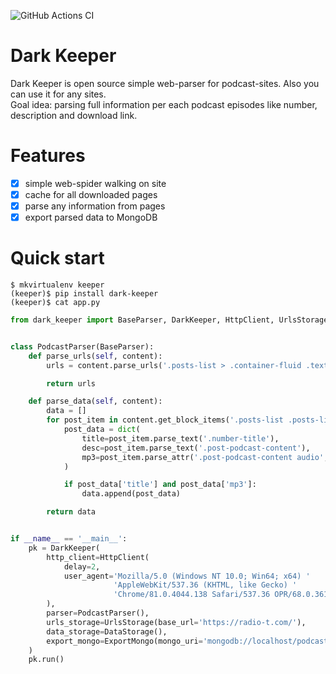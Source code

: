 ![GitHub Actions CI](https://github.com/itcrab/dark-keeper/actions/workflows/python-package.yml/badge.svg)

# Dark Keeper
Dark Keeper is open source simple web-parser for podcast-sites. Also you can use it for any sites.<br />
Goal idea: parsing full information per each podcast episodes like number, description and download link.

# Features
- [x] simple web-spider walking on site
- [x] cache for all downloaded pages
- [x] parse any information from pages
- [x] export parsed data to MongoDB

# Quick start
`$ mkvirtualenv keeper`<br />
`(keeper)$ pip install dark-keeper`<br />
`(keeper)$ cat app.py`
```Python
from dark_keeper import BaseParser, DarkKeeper, HttpClient, UrlsStorage, DataStorage, ExportMongo


class PodcastParser(BaseParser):
    def parse_urls(self, content):
        urls = content.parse_urls('.posts-list > .container-fluid .text-left a')

        return urls

    def parse_data(self, content):
        data = []
        for post_item in content.get_block_items('.posts-list .posts-list-item'):
            post_data = dict(
                title=post_item.parse_text('.number-title'),
                desc=post_item.parse_text('.post-podcast-content'),
                mp3=post_item.parse_attr('.post-podcast-content audio', 'src'),
            )

            if post_data['title'] and post_data['mp3']:
                data.append(post_data)

        return data


if __name__ == '__main__':
    pk = DarkKeeper(
        http_client=HttpClient(
            delay=2,
            user_agent='Mozilla/5.0 (Windows NT 10.0; Win64; x64) '
                       'AppleWebKit/537.36 (KHTML, like Gecko) '
                       'Chrome/81.0.4044.138 Safari/537.36 OPR/68.0.3618.125',
        ),
        parser=PodcastParser(),
        urls_storage=UrlsStorage(base_url='https://radio-t.com/'),
        data_storage=DataStorage(),
        export_mongo=ExportMongo(mongo_uri='mongodb://localhost/podcasts.radio-t.com'),
    )
    pk.run()
```
